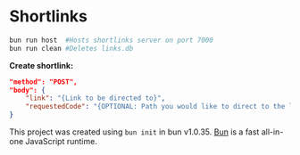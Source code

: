 # Shortlinks

```bash
bun run host  #Hosts shortlinks server on port 7000
bun run clean #Deletes links.db
```

**Create shortlink:**
```json
"method": "POST",
"body": {
    "link": "{Link to be directed to}",
    "requestedCode": "{OPTIONAL: Path you would like to direct to the link}"
}
```

This project was created using `bun init` in bun v1.0.35. [Bun](https://bun.sh) is a fast all-in-one JavaScript runtime.
